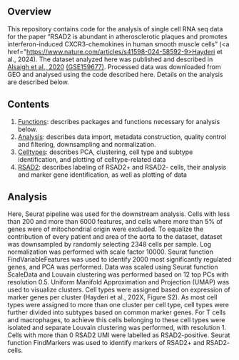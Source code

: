## Overview

This repository contains code for the analysis of single cell RNA seq
data for the paper “RSAD2 is abundant in atherosclerotic plaques and promotes interferon-induced CXCR3-chemokines in human smooth muscle cells” (<a href="https://www.nature.com/articles/s41598-024-58592-9>Hayderi et al., 2024</a>). The dataset analyzed here
was published and described in
<a href="https://www.nature.com/articles/s42003-022-04056-7">Alsaigh et
al., 2020</a>
<a href="https://www.ncbi.nlm.nih.gov/geo/query/acc.cgi?acc=GSE159677">(GSE159677)</a>.
Processed data was downloaded from GEO and analysed using the code
described here. Details on the analysis are described below.

## Contents

<ol>
<li>
<a href="https://github.com/ImmunoBioLab/Hayderi2023/blob/main/Functions.R">Functions</a>:
describes packages and functions necessary for analysis below.
</li>
<li>
<a href="https://github.com/ImmunoBioLab/Hayderi2023/blob/main/Analysis.R">Analysis</a>:
describes data import, metadata construction, quality control and
filtering, downsampling and normalization.
</li>
<li>
<a href="https://github.com/ImmunoBioLab/Hayderi2023/blob/main/Celltypes.R">Celltypes</a>:
describes PCA, clustering, cell type and subtype identification, and
plotting of celltype-related data
</li>
<li>
<a href="https://github.com/ImmunoBioLab/Hayderi2023/blob/main/RSAD2.R">RSAD2</a>:
describes labeling of RSAD2+ and RSAD2- cells, their analysis and marker
gene identification, as well as plotting of data
</li>
</ol>

## Analysis

Here, Seurat pipeline was used for the downstream analysis. Cells with
less than 200 and more than 6000 features, and cells where more than 5%
of genes were of mitochondrial origin were excluded. To equalize the
contribution of every patient and area of the aorta to the dataset,
dataset was downsampled by randomly selecting 2348 cells per sample. Log
normalization was performed with scale factor 10000. Seurat function
FindVariableFeatures was used to identify 2000 most significantly
regulated genes, and PCA was performed. Data was scaled using Seurat
function ScaleData and Louvain clustering was performed based on 12 top
PCs with resolution 0.5. Uniform Manifold Approximation and Projection
(UMAP) was used to visualize clusters. Cell types were assigned based on
expression of marker genes per cluster (Hayderi et al., 202X, Figure
S2). As most cell types were assigned to more than one cluster per cell
type, cell types were further divided into subtypes based on common
marker genes. For T cells and macrophages, to achieve this cells
belonging to these cell types were isolated and separate Louvain
clustering was performed, with resolution 1. Cells with more than 0
RSAD2 UMI were labelled as RSAD2-positive. Seurat function FindMarkers
was used to identify markers of RSAD2+ and RSAD2- cells.
